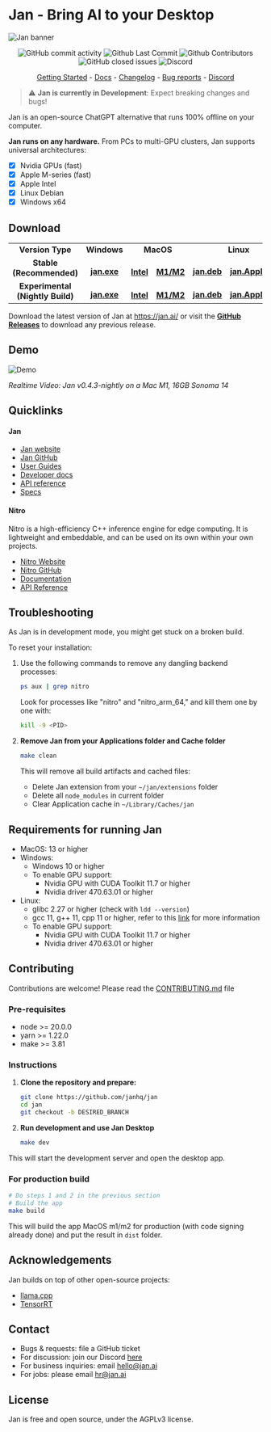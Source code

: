 # Jan - Bring AI to your Desktop

![Jan banner](https://github.com/janhq/jan/assets/89722390/35daac7d-b895-487c-a6ac-6663daaad78e)

<p align="center">
  <!-- ALL-CONTRIBUTORS-BADGE:START - Do not remove or modify this section -->
  <img alt="GitHub commit activity" src="https://img.shields.io/github/commit-activity/m/janhq/jan"/>
  <img alt="Github Last Commit" src="https://img.shields.io/github/last-commit/janhq/jan"/>
  <img alt="Github Contributors" src="https://img.shields.io/github/contributors/janhq/jan"/>
  <img alt="GitHub closed issues" src="https://img.shields.io/github/issues-closed/janhq/jan"/>
  <img alt="Discord" src="https://img.shields.io/discord/1107178041848909847?label=discord"/>
</p>

<p align="center">
  <a href="https://jan.ai/guides">Getting Started</a> 
  - <a href="https://jan.ai/docs">Docs</a> 
  - <a href="https://github.com/janhq/jan/releases">Changelog</a> 
  - <a href="https://github.com/janhq/jan/issues">Bug reports</a> 
  - <a href="https://discord.gg/AsJ8krTT3N">Discord</a>
</p>

> ⚠️ **Jan is currently in Development**: Expect breaking changes and bugs!

Jan is an open-source ChatGPT alternative that runs 100% offline on your computer.

**Jan runs on any hardware.** From PCs to multi-GPU clusters, Jan supports universal architectures:

- [x] Nvidia GPUs (fast)
- [x] Apple M-series (fast)
- [x] Apple Intel
- [x] Linux Debian
- [x] Windows x64

## Download

<table>
  <tr style="text-align:center">
    <td style="text-align:center"><b>Version Type</b></td>
    <td style="text-align:center"><b>Windows</b></td>
    <td colspan="2" style="text-align:center"><b>MacOS</b></td>
    <td colspan="2" style="text-align:center"><b>Linux</b></td>
  </tr>
  <tr style="text-align:center">
    <td style="text-align:center"><b>Stable (Recommended)</b></td>
    <td style="text-align:center">
      <a href='https://github.com/janhq/jan/releases/download/v0.4.5/jan-win-x64-0.4.5.exe'>
        <img src='./docs/static/img/windows.png' style="height:14px; width: 14px" />
        <b>jan.exe</b>
      </a>
    </td>
    <td style="text-align:center">
      <a href='https://github.com/janhq/jan/releases/download/v0.4.5/jan-mac-x64-0.4.5.dmg'>
        <img src='./docs/static/img/mac.png' style="height:15px; width: 15px" />
        <b>Intel</b>
      </a>
    </td>
    <td style="text-align:center">
      <a href='https://github.com/janhq/jan/releases/download/v0.4.5/jan-mac-arm64-0.4.5.dmg'>
        <img src='./docs/static/img/mac.png' style="height:15px; width: 15px" />
        <b>M1/M2</b>
      </a>
    </td>
    <td style="text-align:center">
      <a href='https://github.com/janhq/jan/releases/download/v0.4.5/jan-linux-amd64-0.4.5.deb'>
        <img src='./docs/static/img/linux.png' style="height:14px; width: 14px" />
        <b>jan.deb</b>
      </a>
    </td>
    <td style="text-align:center">
      <a href='https://github.com/janhq/jan/releases/download/v0.4.5/jan-linux-x86_64-0.4.5.AppImage'>
        <img src='./docs/static/img/linux.png' style="height:14px; width: 14px" />
        <b>jan.AppImage</b>
      </a>
    </td>
  </tr>
  <tr style="text-align:center">
    <td style="text-align:center"><b>Experimental (Nightly Build)</b></td>
    <td style="text-align:center">
      <a href='https://delta.jan.ai/latest/jan-win-x64-0.4.5-216.exe'>
        <img src='./docs/static/img/windows.png' style="height:14px; width: 14px" />
        <b>jan.exe</b>
      </a>
    </td>
    <td style="text-align:center">
      <a href='https://delta.jan.ai/latest/jan-mac-x64-0.4.5-216.dmg'>
        <img src='./docs/static/img/mac.png' style="height:15px; width: 15px" />
        <b>Intel</b>
      </a>
    </td>
    <td style="text-align:center">
      <a href='https://delta.jan.ai/latest/jan-mac-arm64-0.4.5-216.dmg'>
        <img src='./docs/static/img/mac.png' style="height:15px; width: 15px" />
        <b>M1/M2</b>
      </a>
    </td>
    <td style="text-align:center">
      <a href='https://delta.jan.ai/latest/jan-linux-amd64-0.4.5-216.deb'>
        <img src='./docs/static/img/linux.png' style="height:14px; width: 14px" />
        <b>jan.deb</b>
      </a>
    </td>
    <td style="text-align:center">
      <a href='https://delta.jan.ai/latest/jan-linux-x86_64-0.4.5-216.AppImage'>
        <img src='./docs/static/img/linux.png' style="height:14px; width: 14px" />
        <b>jan.AppImage</b>
      </a>
    </td>
  </tr>
</table>

Download the latest version of Jan at https://jan.ai/ or visit the **[GitHub Releases](https://github.com/janhq/jan/releases)** to download any previous release.

## Demo

![Demo](/demo.gif)

_Realtime Video: Jan v0.4.3-nightly on a Mac M1, 16GB Sonoma 14_

## Quicklinks

#### Jan

- [Jan website](https://jan.ai/)
- [Jan GitHub](https://github.com/janhq/jan)
- [User Guides](https://jan.ai/guides/)
- [Developer docs](https://jan.ai/developer/)
- [API reference](https://jan.ai/api-reference/)
- [Specs](https://jan.ai/docs/)

#### Nitro

Nitro is a high-efficiency C++ inference engine for edge computing. It is lightweight and embeddable, and can be used on its own within your own projects.

- [Nitro Website](https://nitro.jan.ai)
- [Nitro GitHub](https://github.com/janhq/nitro)
- [Documentation](https://nitro.jan.ai/docs)
- [API Reference](https://nitro.jan.ai/api-reference)

## Troubleshooting

As Jan is in development mode, you might get stuck on a broken build.

To reset your installation:

1. Use the following commands to remove any dangling backend processes:

   ```sh
   ps aux | grep nitro
   ```

   Look for processes like "nitro" and "nitro_arm_64," and kill them one by one with:

   ```sh
   kill -9 <PID>
   ```

2. **Remove Jan from your Applications folder and Cache folder**

   ```bash
   make clean
   ```

   This will remove all build artifacts and cached files:

   - Delete Jan extension from your `~/jan/extensions` folder
   - Delete all `node_modules` in current folder
   - Clear Application cache in `~/Library/Caches/jan`

## Requirements for running Jan
- MacOS: 13 or higher
- Windows:
  - Windows 10 or higher
  - To enable GPU support:
    - Nvidia GPU with CUDA Toolkit 11.7 or higher
    - Nvidia driver 470.63.01 or higher
- Linux:
  - glibc 2.27 or higher (check with `ldd --version`)
  - gcc 11, g++ 11, cpp 11 or higher, refer to this [link](https://jan.ai/guides/troubleshooting/gpu-not-used/#specific-requirements-for-linux) for more information
  - To enable GPU support:
    - Nvidia GPU with CUDA Toolkit 11.7 or higher
    - Nvidia driver 470.63.01 or higher

## Contributing

Contributions are welcome! Please read the [CONTRIBUTING.md](CONTRIBUTING.md) file

### Pre-requisites

- node >= 20.0.0
- yarn >= 1.22.0
- make >= 3.81

### Instructions

1. **Clone the repository and prepare:**

    ```bash
    git clone https://github.com/janhq/jan
    cd jan
    git checkout -b DESIRED_BRANCH
    ```

2. **Run development and use Jan Desktop**

    ```bash
    make dev
    ```

This will start the development server and open the desktop app.

### For production build

```bash
# Do steps 1 and 2 in the previous section
# Build the app
make build
```

This will build the app MacOS m1/m2 for production (with code signing already done) and put the result in `dist` folder.

## Acknowledgements

Jan builds on top of other open-source projects:

- [llama.cpp](https://github.com/ggerganov/llama.cpp)
- [TensorRT](https://github.com/NVIDIA/TensorRT)

## Contact

- Bugs & requests: file a GitHub ticket
- For discussion: join our Discord [here](https://discord.gg/FTk2MvZwJH)
- For business inquiries: email hello@jan.ai
- For jobs: please email hr@jan.ai

## License

Jan is free and open source, under the AGPLv3 license.
